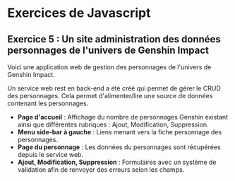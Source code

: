 # Exercices de Javascript

## Exercice 5 : Un site administration des données personnages de l'univers de Genshin Impact 
Voici une application web de gestion des personnages de l'univers de Genshin Impact. 

Un service web rest en back-end a été créé qui permet de gérer le CRUD des personnages. Cela permet d'alimenter/lire une source de données contenant les personnages. 


* <b>Page d'accueil</b> : Affichage du nombre de personnages Genshin existant ainsi que  différentes rubriques : Ajout, Modification, Suppression. 
* <b>Menu side-bar à gauche</b> : Liens menant vers la fiche personnage des personnages.
* <b>Page du personnage</b> : Les données du personnages sont récupérées depuis le service web.
* <b>Ajout, Modification, Suppression</b> : Formulaires  avec un système de validation afin de renvoyer des erreurs selon les champs. 

